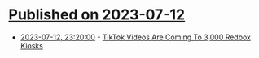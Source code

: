 # [Published on 2023-07-12](index.md)

* [2023-07-12, 23:20:00](https://news.slashdot.org/story/23/07/12/2030244/tiktok-videos-are-coming-to-3000-redbox-kiosks?utm_source=rss1.0mainlinkanon&utm_medium=feed) - [TikTok Videos Are Coming To 3,000 Redbox Kiosks](https://news.slashdot.org/story/23/07/12/2030244/tiktok-videos-are-coming-to-3000-redbox-kiosks?utm_source=rss1.0mainlinkanon&utm_medium=feed)
